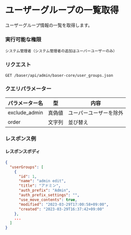 # ユーザーグループの一覧取得

ユーザーグループ情報の一覧を取得します。

### 実行可能な権限
```
システム管理者（システム管理者の追加はユーパーユーザーのみ）
```

### リクエスト
```
GET /baser/api/admin/baser-core/user_groups.json
``` 

### クエリパラメーター

| パラメーター名           | 型 | 内容          |
|-------------------| --- |-------------|
| exclude_admin            | 真偽値 | ユーパーユーザーを除外 |
| order             | 文字列 | 並び替え        |

### レスポンス例
#### レスポンスボディ
```json
{
  "userGroups": [
    {
      "id": 1,
      "name": "admin edit",
      "title": "アドミン",
      "auth_prefix": "Admin",
      "auth_prefix_settings": "",
      "use_move_contents": true,
      "modified": "2023-03-29T17:00:58+09:00",
      "created": "2023-03-29T16:37:42+09:00"
    },
    ...
  ]
}

```
